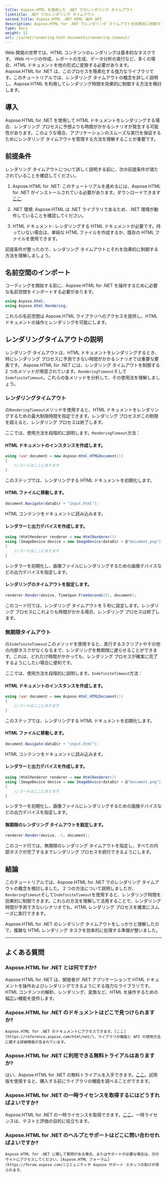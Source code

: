 ```yaml
---
title: Aspose.HTML を使用した .NET でのレンダリング タイムアウト
linktitle: .NET でのレンダリング タイムアウト
second_title: Aspose.HTML .NET HTML 操作 API
description: Aspose.HTML for .NET でレンダリング タイムアウトを効果的に制御する方法を学びます。レンダリング オプションを検討し、HTML ドキュメントをスムーズにレンダリングできるようにします。
type: docs
weight: 12
url: /ja/net/rendering-html-documents/rendering-timeout/
---
```


Web 開発の世界では、HTML コンテンツのレンダリングは基本的なタスクです。 Web ページの作成、レポートの生成、データ分析の実行など、多くの場合、HTML ドキュメントを他の形式に変換する必要があります。 Aspose.HTML for .NET は、このプロセスを簡素化する強力なライブラリです。このチュートリアルでは、レンダリング タイムアウトの概念を詳しく説明し、Aspose.HTML を利用してレンダリング時間を効果的に制御する方法を検討します。

## 導入

Aspose.HTML for .NET を使用して HTML ドキュメントをレンダリングする場合、レンダリング プロセスに予想よりも時間がかかるシナリオが発生する可能性があります。このような場合、アプリケーションのスムーズな実行を保証するためにレンダリング タイムアウトを管理する方法を理解することが重要です。

## 前提条件

レンダリング タイムアウトについて詳しく説明する前に、次の前提条件が満たされていることを確認してください。

1.  Aspose.HTML for .NET: このチュートリアルを進めるには、Aspose.HTML for .NET がインストールされている必要があります。ダウンロードできます[ここ](https://releases.aspose.com/html/net/).

2. .NET 環境: Aspose.HTML は .NET ライブラリであるため、.NET 環境が動作していることを確認してください。

3. HTML ドキュメント: レンダリングする HTML ドキュメントが必要です。持っていない場合は、単純な HTML ファイルを作成するか、既存の HTML ファイルを使用できます。

前提条件が整ったので、レンダリング タイムアウトとそれを効果的に制御する方法を理解しましょう。

## 名前空間のインポート

コーディングを開始する前に、Aspose.HTML for .NET を操作するために必要な名前空間をインポートする必要があります。

```csharp
using Aspose.Html;
using Aspose.Html.Rendering;
```

これらの名前空間は Aspose.HTML ライブラリへのアクセスを提供し、HTML ドキュメントの操作とレンダリングを可能にします。

## レンダリングタイムアウトの説明

レンダリング タイムアウトは、HTML ドキュメントをレンダリングするとき、特にレンダリング プロセスに予測できない時間がかかるシナリオでは重要な要素です。 Aspose.HTML for .NET には、レンダリング タイムアウトを制御する 2 つのメソッドが用意されています。`RenderingTimeout`そして`IndefiniteTimeout`。これらの各メソッドを分析して、その使用法を理解しましょう。

### レンダリングタイムアウト

の`RenderingTimeout`メソッドを使用すると、HTML ドキュメントをレンダリングするための最大制限時間を指定できます。レンダリング プロセスがこの制限を超えると、レンダリング プロセスは終了します。

ここでは、使用方法を段階的に説明します。`RenderingTimeout`方法：

#### HTML ドキュメントのインスタンスを作成します。

   ```csharp
   using (var document = new Aspose.Html.HTMLDocument())
   {
       //コードはここにあります
   }
   ```

   このステップでは、レンダリングする HTML ドキュメントを初期化します。

#### HTML ファイルに移動します。

   ```csharp
   document.Navigate(dataDir + "input.html");
   ```

   HTML コンテンツをドキュメントに読み込みます。

#### レンダラーと出力デバイスを作成します。

   ```csharp
   using (HtmlRenderer renderer = new HtmlRenderer())
   using (ImageDevice device = new ImageDevice(dataDir + @"document.png"))
   {
       //コードはここにあります
   }
   ```

   レンダラーを初期化し、画像ファイルにレンダリングするための画像デバイスなどの出力デバイスを指定します。

#### レンダリングのタイムアウトを設定します。

   ```csharp
   renderer.Render(device, TimeSpan.FromSeconds(5), document);
   ```

   このコード行では、レンダリング タイムアウトを 5 秒に設定します。レンダリング プロセスにこれよりも時間がかかる場合、レンダリング プロセスは終了します。

### 無期限タイムアウト

の`IndefiniteTimeout`このメソッドを使用すると、実行するスクリプトやその他の内部タスクがなくなるまで、レンダリングを無期限に遅らせることができます。これは、どれだけ時間がかかっても、レンダリング プロセスが確実に完了するようにしたい場合に便利です。

ここでは、使用方法を段階的に説明します。`IndefiniteTimeout`方法：

#### HTML ドキュメントのインスタンスを作成します。

   ```csharp
   using (var document = new Aspose.Html.HTMLDocument())
   {
       //コードはここにあります
   }
   ```

   このステップでは、レンダリングする HTML ドキュメントを初期化します。

#### HTML ファイルに移動します。

   ```csharp
   document.Navigate(dataDir + "input.html");
   ```

   HTML コンテンツをドキュメントに読み込みます。

#### レンダラーと出力デバイスを作成します。

   ```csharp
   using (HtmlRenderer renderer = new HtmlRenderer())
   using (ImageDevice device = new ImageDevice(dataDir + @"document.png"))
   {
       //コードはここにあります
   }
   ```

   レンダラーを初期化し、画像ファイルにレンダリングするための画像デバイスなどの出力デバイスを指定します。

#### 無期限のレンダリング タイムアウトを設定します。

   ```csharp
   renderer.Render(device, -1, document);
   ```

   このコード行では、無期限のレンダリング タイムアウトを指定し、すべての内部タスクが完了するまでレンダリング プロセスを続行できるようにします。

## 結論

このチュートリアルでは、Aspose.HTML for .NET でのレンダリング タイムアウトの概念を検討しました。 2 つの方法について説明しましたが、`RenderingTimeout`そして`IndefiniteTimeout`を使用すると、レンダリング時間を効果的に制御できます。これらの方法を理解して活用することで、レンダリング時間が予測できないシナリオでも、HTML レンダリング プロセスを確実にスムーズに実行できます。

Aspose.HTML for .NET のレンダリング タイムアウトをしっかりと理解したので、複雑な HTML レンダリング タスクを効率的に処理する準備が整いました。

---

## よくある質問

### Aspose.HTML for .NET とは何ですか?
   Aspose.HTML for .NET は、開発者が .NET アプリケーションで HTML ドキュメントを操作およびレンダリングできるようにする強力なライブラリです。 HTML コンテンツの解析、レンダリング、変換など、HTML を操作するための幅広い機能を提供します。

### Aspose.HTML for .NET のドキュメントはどこで見つけられますか?
    Aspose.HTML for .NET のドキュメントにアクセスできます。[ここ](https://reference.aspose.com/html/net/)。ライブラリの機能と API の使用方法に関する詳細情報が含まれています。

### Aspose.HTML for .NET に利用できる無料トライアルはありますか?
   はい、Aspose.HTML for .NET の無料トライアルを入手できます。[ここ](https://releases.aspose.com/)。試用版を使用すると、購入する前にライブラリの機能を調べることができます。

### Aspose.HTML for .NET の一時ライセンスを取得するにはどうすればよいですか?
   Aspose.HTML for .NET の一時ライセンスを取得できます。[ここ](https://purchase.aspose.com/temporary-license/)。一時ライセンスは、テストと評価の目的に役立ちます。

### Aspose.HTML for .NET のヘルプとサポートはどこに問い合わせればよいですか?
    Aspose.HTML for .NET に関して質問がある場合、またはサポートが必要な場合は、次のサイトにアクセスしてください。[Aspose.HTML フォーラム](https://forum.aspose.com/)コミュニティや Aspose サポート スタッフの助けが得られます。




